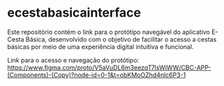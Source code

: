 # ecestabasicainterface
Este repositório contém o link para o protótipo navegável do aplicativo E-Cesta Básica, desenvolvido com o objetivo de facilitar o acesso a cestas básicas por meio de uma experiência digital intuitiva e funcional.

Link para o acesso e navegação do protótipo: https://www.figma.com/proto/V5aVuDL6m3eezqT7lsWiWW/CBC-APP-(Components)-(Copy)?node-id=0-1&t=obKMoOZhd4nlc6P3-1

